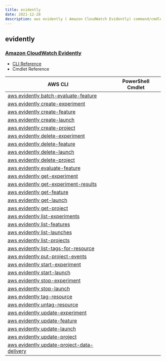 ```yaml
---
title: evidently
date: 2021-12-28
description: aws evidently ( Amazon CloudWatch Evidently) command/cmdlet list.
---
```


## evidently

### [ Amazon CloudWatch Evidently](https://aws.amazon.com/cloudwatch/)

* [CLI Reference](https://docs.aws.amazon.com/cli/latest/reference/evidently/index.html)
* Cmdlet Reference

|AWS CLI|PowerShell Cmdlet|
|----|----|
|[aws evidently batch-evaluate-feature](https://docs.aws.amazon.com/cli/latest/reference/evidently/batch-evaluate-feature.html)||
|[aws evidently create-experiment](https://docs.aws.amazon.com/cli/latest/reference/evidently/create-experiment.html)||
|[aws evidently create-feature](https://docs.aws.amazon.com/cli/latest/reference/evidently/create-feature.html)||
|[aws evidently create-launch](https://docs.aws.amazon.com/cli/latest/reference/evidently/create-launch.html)||
|[aws evidently create-project](https://docs.aws.amazon.com/cli/latest/reference/evidently/create-project.html)||
|[aws evidently delete-experiment](https://docs.aws.amazon.com/cli/latest/reference/evidently/delete-experiment.html)||
|[aws evidently delete-feature](https://docs.aws.amazon.com/cli/latest/reference/evidently/delete-feature.html)||
|[aws evidently delete-launch](https://docs.aws.amazon.com/cli/latest/reference/evidently/delete-launch.html)||
|[aws evidently delete-project](https://docs.aws.amazon.com/cli/latest/reference/evidently/delete-project.html)||
|[aws evidently evaluate-feature](https://docs.aws.amazon.com/cli/latest/reference/evidently/evaluate-feature.html)||
|[aws evidently get-experiment](https://docs.aws.amazon.com/cli/latest/reference/evidently/get-experiment.html)||
|[aws evidently get-experiment-results](https://docs.aws.amazon.com/cli/latest/reference/evidently/get-experiment-results.html)||
|[aws evidently get-feature](https://docs.aws.amazon.com/cli/latest/reference/evidently/get-feature.html)||
|[aws evidently get-launch](https://docs.aws.amazon.com/cli/latest/reference/evidently/get-launch.html)||
|[aws evidently get-project](https://docs.aws.amazon.com/cli/latest/reference/evidently/get-project.html)||
|[aws evidently list-experiments](https://docs.aws.amazon.com/cli/latest/reference/evidently/list-experiments.html)||
|[aws evidently list-features](https://docs.aws.amazon.com/cli/latest/reference/evidently/list-features.html)||
|[aws evidently list-launches](https://docs.aws.amazon.com/cli/latest/reference/evidently/list-launches.html)||
|[aws evidently list-projects](https://docs.aws.amazon.com/cli/latest/reference/evidently/list-projects.html)||
|[aws evidently list-tags-for-resource](https://docs.aws.amazon.com/cli/latest/reference/evidently/list-tags-for-resource.html)||
|[aws evidently put-project-events](https://docs.aws.amazon.com/cli/latest/reference/evidently/put-project-events.html)||
|[aws evidently start-experiment](https://docs.aws.amazon.com/cli/latest/reference/evidently/start-experiment.html)||
|[aws evidently start-launch](https://docs.aws.amazon.com/cli/latest/reference/evidently/start-launch.html)||
|[aws evidently stop-experiment](https://docs.aws.amazon.com/cli/latest/reference/evidently/stop-experiment.html)||
|[aws evidently stop-launch](https://docs.aws.amazon.com/cli/latest/reference/evidently/stop-launch.html)||
|[aws evidently tag-resource](https://docs.aws.amazon.com/cli/latest/reference/evidently/tag-resource.html)||
|[aws evidently untag-resource](https://docs.aws.amazon.com/cli/latest/reference/evidently/untag-resource.html)||
|[aws evidently update-experiment](https://docs.aws.amazon.com/cli/latest/reference/evidently/update-experiment.html)||
|[aws evidently update-feature](https://docs.aws.amazon.com/cli/latest/reference/evidently/update-feature.html)||
|[aws evidently update-launch](https://docs.aws.amazon.com/cli/latest/reference/evidently/update-launch.html)||
|[aws evidently update-project](https://docs.aws.amazon.com/cli/latest/reference/evidently/update-project.html)||
|[aws evidently update-project-data-delivery](https://docs.aws.amazon.com/cli/latest/reference/evidently/update-project-data-delivery.html)||

